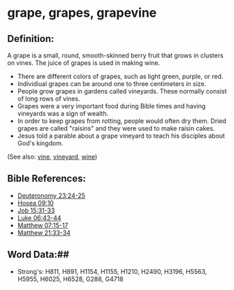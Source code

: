 # grape, grapes, grapevine #

## Definition: ##

A grape is a small, round, smooth-skinned berry fruit that grows in clusters on vines. The juice of grapes is used in making wine.

 * There are different colors of grapes, such as light green, purple, or red.
 * Individiual grapes can be around one to three centimeters in size.
 * People grow grapes in gardens called vineyards. These normally consist of long rows of vines.
 * Grapes were a very important food during Bible times and having vineyards was a sign of wealth.
 * In order to keep grapes from rotting, people would often dry them. Dried grapes are called "raisins" and they were used to make raisin cakes.
 * Jesus told a parable about a grape vineyard to teach his disciples about God's kingdom.

(See also: [vine](vine.md), [vineyard](vineyard.md), [wine](wine.md))

## Bible References: ##

* [Deuteronomy 23:24-25](rc://en/tn/help/deu/23/24)
* [Hosea 09:10](rc://en/tn/help/hos/09/10)
* [Job 15:31-33](rc://en/tn/help/job/15/31)
* [Luke 06:43-44](rc://en/tn/help/luk/06/43)
* [Matthew 07:15-17](rc://en/tn/help/mat/07/15)
* [Matthew 21:33-34](rc://en/tn/help/mat/21/33)

## Word Data:##

* Strong's: H811, H891, H1154, H1155, H1210, H2490, H3196, H5563, H5955, H6025, H6528, G288, G4718

